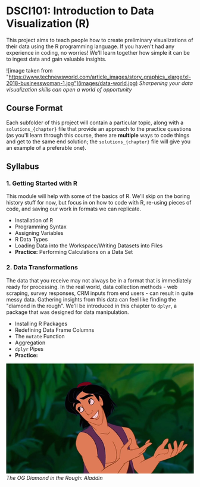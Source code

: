 # DSCI101: Introduction to Data Visualization (R)
This project aims to teach people how to create preliminary visualizations of their data using the R programming language. If you haven't had any experience in coding, no worries! We'll learn together how simple it can be to ingest data and gain valuable insights.

![image taken from "https://www.technewsworld.com/article_images/story_graphics_xlarge/xl-2018-businesswoman-1.jpg"](images/data-world.jpg)
*Sharpening your data visualization skills can open a world of opportunity*

## Course Format
Each subfolder of this project will contain a particular topic, along with a `solutions_{chapter}` file that provide an approach to the practice questions (as you'll learn through this course, there are **multiple** ways to code things and get to the same end solution; the `solutions_{chapter}` file will give you an example of a preferable one).

## Syllabus

### 1. Getting Started with R
This module will help with some of the basics of R. We'll skip on the boring history stuff for now, but focus in on how to code with R, re-using pieces of code, and saving our work in formats we can replicate.

* Installation of R
* Programming Syntax
* Assigning Variables
* R Data Types
* Loading Data into the Workspace/Writing Datasets into Files
* **Practice:**  Performing Calculations on a Data Set

### 2. Data Transformations
The data that you receive may not always be in a format that is immediately ready for processing. In the real world, data collection methods - web scraping, survey responses, CRM inputs from end users - can result in quite messy data. Gathering insights from this data can feel like finding the "diamond in the rough". We'll be introduced in this chapter to `dplyr`, a package that was designed for data manipulation.

* Installing R Packages
* Redefining Data Frame Columns
* The `mutate` Function
* Aggregation
* `dplyr` Pipes
* **Practice:** 

![](images/diamond-in-the-rough.jpg)
*The OG Diamond in the Rough: Aladdin*
